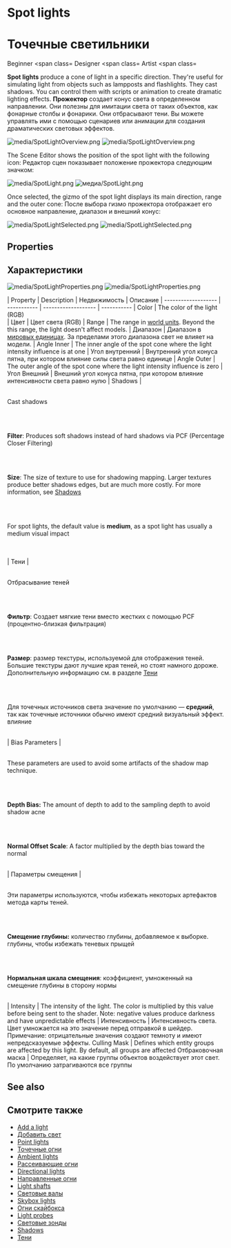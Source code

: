 # Spot lights
# Точечные светильники

<span class="label label-doc-level">Beginner</span>
<span class=
<span class="label label-doc-audience">Designer</span>
<span class=
<span class="label label-doc-audience">Artist</span>
<span class=

**Spot lights** produce a cone of light in a specific direction. They're useful for simulating light from objects such as lampposts and flashlights. They cast shadows. You can control them with scripts or animation to create dramatic lighting effects.
**Прожектор** создает конус света в определенном направлении.  Они полезны для имитации света от таких объектов, как фонарные столбы и фонарики.  Они отбрасывают тени.  Вы можете управлять ими с помощью сценариев или анимации для создания драматических световых эффектов.

![media/SpotLightOverview.png](media/SpotLightOverview.png) 
![media/SpotLightOverview.png](media/SpotLightOverview.png)

The Scene Editor shows the position of the spot light with the following icon:
Редактор сцен показывает положение прожектора следующим значком:

![media/SpotLight.png](media/SpotLight.png) 
![медиа/SpotLight.png](медиа/SpotLight.png)

Once selected, the gizmo of the spot light displays its main direction, range and the outer cone:
После выбора гизмо прожектора отображает его основное направление, диапазон и внешний конус:

![media/SpotLightSelected.png](media/SpotLightSelected.png) 
![media/SpotLightSelected.png](media/SpotLightSelected.png)

## Properties
## Характеристики

![media/SpotLightProperties.png](media/SpotLightProperties.png)
![media/SpotLightProperties.png](media/SpotLightProperties.png)

| Property            | Description
|  Недвижимость |  Описание
| ------------------- | -----------
|  ------------------- |  -----------
| Color               | The color of the light (RGB)  
|  Цвет |  Цвет света (RGB)
| Range               | The range in [world units](../../game-studio/world-units.md). Beyond the this range, the light doesn't affect models.
|  Диапазон |  Диапазон в [мировых единицах](../../game-studio/world-units.md).  За пределами этого диапазона свет не влияет на модели.
| Angle Inner         | The inner angle of the spot cone where the light intensity influence is at one
|  Угол внутренний |  Внутренний угол конуса пятна, при котором влияние силы света равно единице
| Angle Outer         | The outer angle of the spot cone where the light intensity influence is zero
|  Угол Внешний |  Внешний угол конуса пятна, при котором влияние интенсивности света равно нулю
| Shadows             | <p><br> Cast shadows</p></br><p><br>**Filter**: Produces soft shadows instead of hard shadows via PCF (Percentage Closer Filtering) </p></br> <p><br>**Size**: The size of texture to use for shadowing mapping. Larger textures produce better shadows edges, but are much more costly. For more information, see [Shadows](shadows.md)</p></br> <p><br>For spot lights, the default value is **medium**, as a spot light has usually a medium visual impact</p></br>  
|  Тени |  <p><br> Отбрасывание теней</p></br><p><br>**Фильтр**: Создает мягкие тени вместо жестких с помощью PCF (процентно-близкая фильтрация) </p></br>  <p><br>**Размер**: размер текстуры, используемой для отображения теней.  Большие текстуры дают лучшие края теней, но стоят намного дороже.  Дополнительную информацию см. в разделе [Тени](shadows.md)</p></br> <p><br>Для точечных источников света значение по умолчанию — **средний**, так как точечные источники обычно имеют средний визуальный эффект.  влияние</p></br>
| Bias Parameters     | <p><br>These parameters are used to avoid some artifacts of the shadow map technique.</p></br> <p><br>**Depth Bias:** The amount of depth to add to the sampling depth to avoid shadow acne </p></br> <p><br>**Normal Offset Scale**: A factor multiplied by the depth bias toward the normal</p></br> 
|  Параметры смещения |  <p><br>Эти параметры используются, чтобы избежать некоторых артефактов метода карты теней.</p></br> <p><br>**Смещение глубины:** количество глубины, добавляемое к выборке.  глубины, чтобы избежать теневых прыщей </p></br> <p><br>**Нормальная шкала смещения**: коэффициент, умноженный на смещение глубины в сторону нормы</p></br>
| Intensity           | The intensity of the light. The color is multiplied by this value before being sent to the shader. Note: negative values produce darkness and have unpredictable effects
|  Интенсивность |  Интенсивность света.  Цвет умножается на это значение перед отправкой в ​​шейдер.  Примечание: отрицательные значения создают темноту и имеют непредсказуемые эффекты.
Culling Mask          | Defines which entity groups are affected by this light. By default, all groups are affected
Отбраковочная маска |  Определяет, на какие группы объектов воздействует этот свет.  По умолчанию затрагиваются все группы

## See also
## Смотрите также

* [Add a light](add-a-light.md)
* [Добавить свет](add-a-light.md)
* [Point lights](point-lights.md)
* [Точечные огни](point-lights.md)
* [Ambient lights](ambient-lights.md)
* [Рассеивающие огни](ambient-lights.md)
* [Directional lights](directional-lights.md)
* [Направленные огни](directional-lights.md)
* [Light shafts](light-shafts.md)
* [Световые валы](light-shafts.md)
* [Skybox lights](skybox-lights.md)
* [Огни скайбокса](skybox-lights.md)
* [Light probes](light-probes.md)
* [Световые зонды](light-probes.md)
* [Shadows](shadows.md)
* [Тени](shadows.md)
